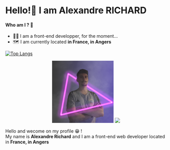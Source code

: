 <h1>Hello!👋 I am Alexandre RICHARD </h1>

<h4>Who am I ? 🤔</h4>

<ul>
  <li>👨‍💻 I am a front-end developper, for the moment...</li>
  <li>🗺️ I am currently located <b>in France, in Angers</b></li>
</ul>

[![Top Langs](https://github-readme-stats.vercel.app/api/top-langs/?username=AlexandreRichrd&theme=material-palenight)](https://github.com/anuraghazra/github-readme-stats)
  
  
<p align="center">
  <img src="https://github.com/AlexandreRichrd/AlexandreRichrd/blob/main/img/PPNeon.png" width="192px"/>
  <img src="https://github-readme-stats.vercel.app/api?username=AlexandreRichrd&show_icons=true&theme=material-palenight" />
</p>

<p>
  Hello and wecome on my profile 😁 !<br>
  My name is <b>Alexandre Richard</b> and I am a front-end web developer located in <b>France, in Angers</b>  
</p>

 <!--
<p>
  <img src="https://github-readme-stats.vercel.app/api/top-langs/?username=AlexandreRichrd&layout=compact" />
</p>
 
**AlexandreRichrd/AlexandreRichrd** is a ✨ _special_ ✨ repository because its `README.md` (this file) appears on your GitHub profile.

Here are some ideas to get you started:

- 🔭 I’m currently working on ...
- 🌱 I’m currently learning ...
- 👯 I’m looking to collaborate on ...
- 🤔 I’m looking for help with ...
- 💬 Ask me about ...
- 📫 How to reach me: ...
- 😄 Pronouns: ...
- ⚡ Fun fact: ...
-->
